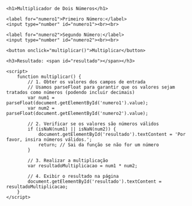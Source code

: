 <!DOCTYPE html>
<html>
<head>
    <title>Multiplicador JavaScript</title>
</head>
<body>

    <h1>Multiplicador de Dois Números</h1>

    <label for="numero1">Primeiro Número:</label>
    <input type="number" id="numero1"><br><br>

    <label for="numero2">Segundo Número:</label>
    <input type="number" id="numero2"><br><br>

    <button onclick="multiplicar()">Multiplicar</button>

    <h3>Resultado: <span id="resultado"></span></h3>

    <script>
        function multiplicar() {
            // 1. Obter os valores dos campos de entrada
            // Usamos parseFloat para garantir que os valores sejam tratados como números (podendo incluir decimais)
            var num1 = parseFloat(document.getElementById('numero1').value);
            var num2 = parseFloat(document.getElementById('numero2').value);

            // 2. Verificar se os valores são números válidos
            if (isNaN(num1) || isNaN(num2)) {
                document.getElementById('resultado').textContent = 'Por favor, insira números válidos.';
                return; // Sai da função se não for um número
            }

            // 3. Realizar a multiplicação
            var resultadoMultiplicacao = num1 * num2;

            // 4. Exibir o resultado na página
            document.getElementById('resultado').textContent = resultadoMultiplicacao;
        }
    </script>

</body>
</html>

